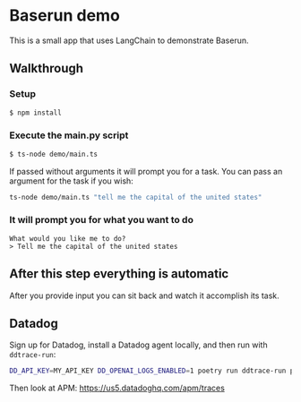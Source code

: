 # Baserun demo

This is a small app that uses LangChain to demonstrate Baserun.

## Walkthrough

### Setup

```bash
$ npm install
```

### Execute the main.py script

```bash
$ ts-node demo/main.ts
```

If passed without arguments it will prompt you for a task. You can pass an argument for the task if you wish:

```bash
ts-node demo/main.ts "tell me the capital of the united states"
```

### It will prompt you for what you want to do

```
What would you like me to do?
> Tell me the capital of the united states
```

## After this step everything is automatic

After you provide input you can sit back and watch it accomplish its task.

## Datadog

Sign up for Datadog, install a Datadog agent locally, and then run with `ddtrace-run`:

```bash
DD_API_KEY=MY_API_KEY DD_OPENAI_LOGS_ENABLED=1 poetry run ddtrace-run python demo/main.py
```

Then look at APM: https://us5.datadoghq.com/apm/traces